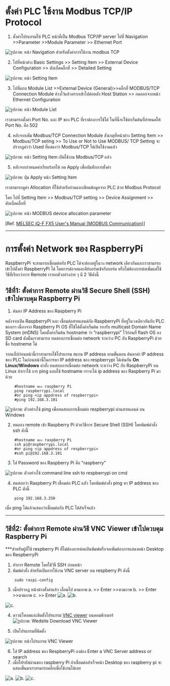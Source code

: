 
# **ตั้งค่า PLC ใช้งาน Modbus TCP/IP Protocol** 

1. ตั้งค่าโปรแกรมให้ PLC หน้าที่เป็น Modbus TCP/IP server
ไปที่ Navigation >>Parameter >>Module Parameter >> Ethernet Port 

![รูปภาพ: หน้า Navigation สำหรับตั้งค่าการใช้งาน modbus TCP](https://paper-attachments.dropboxusercontent.com/s_A23AB3C209E03A74945119EEB2B9EAE78A9F34C1CCEAAFE85B19F073E13F6BB0_1664258946167_image.png)

2. ไปที่หน้าต่าง Basic Settings >> Setting Item >> External Device Configuration >> ดับเบิ้ลคลิ๊กที่ >> Detailed Setting


![รูปภาพ: หน้า Setting Item](https://paper-attachments.dropboxusercontent.com/s_8A2B283F456F5748B1F6D485E5A2F0E26F88B0B4FB44EBE41B0D30BAABFF584D_1668480969556_file.png)



3. ไปที่แถบ Module List >>External Device (General)>>คลิ๊กที่ MODBUS/TCP Connection Module ค้างไว้แล้วลรากเข้าไปต่อหลัง Host Station >> กดออกจากหน้า Ethernet Configuration


![รูปภาพ: หน้า Module List](https://paper-attachments.dropboxusercontent.com/s_8A2B283F456F5748B1F6D485E5A2F0E26F88B0B4FB44EBE41B0D30BAABFF584D_1668481441587_file.png)


เราสามารถตั้งค่า Port No. และ IP ของ PLC ที่เราต้องการใช้ได้ ในที่นี้จะใช้ค่าเริ่มต้นที่กำหนดให้ Port No. คือ 502 
       

4. หลังจากเพิ่ม Modbus/TCP Connection Module สังเกตุที่หน้าต่าง Setting Item >> Modbus/TCP seting >> To Use or Not to Use MODBUS/ TCP Setting จะปรากฎคำว่า Used ที่แสดงว่า Modbus/TCP ได้เปิดใช้งานแล้ว

![รูปภาพ: หน้า Setting Item เปิดใช้งาน Modbus/TCP แล้ว](https://paper-attachments.dropboxusercontent.com/s_8A2B283F456F5748B1F6D485E5A2F0E26F88B0B4FB44EBE41B0D30BAABFF584D_1668482788219_image.png)

5. หลังจากกำหนดค่าเรียบร้อยให้ กด Apply เพื่อบันทึกการตั้งค่า


![รูปภาพ: ปุ่ม Apply หน้า Setting Item](https://paper-attachments.dropboxusercontent.com/s_8A2B283F456F5748B1F6D485E5A2F0E26F88B0B4FB44EBE41B0D30BAABFF584D_1668483716611_file.png)


       
เราสามารถดูค่า Allocation ที่ใช้สำหรับอ่านและเขียนข้อมูลจาก PLC ด้วย Modbus Protocol 

โดย ไปที่ Setting Item >> Modbus/TCP setting >> Device Assignment >> ดับเบิ้ลคลิ๊กที่ <Detailed Setting> 

![รูปภาพ: หน้า MODBUS device allocation parameter](https://paper-attachments.dropboxusercontent.com/s_8A2B283F456F5748B1F6D485E5A2F0E26F88B0B4FB44EBE41B0D30BAABFF584D_1668483390924_image.png)


[Ref. [MELSEC iQ-F FX5 User's Manual (MODBUS Communication)](https://www.mitsubishifa.co.th/files/dl/jy997d56101d_FX5(MODBUS%20Communication).pdf)]

----------
# **การตั้งค่า Network ของ RaspberryPi**
RaspberryPi จะสามารถเชื่อมต่อกับ PLC ได้จะต้องอยู่ในวง network เดียวกันและเราสามารถเข้าไปตั้งค่า RaspberryPi ได้ โดยการต่อจอและคีย์บอร์ดเข้ากับบอร์ด หรือไม่ต้องการต่อเพิ่มแต่ใช้วิธีที่เรียกว่าการ Remote เรายกตัวอย่างง่าย ๆ มี 2 วิธีดังนี้ 

## **วิธีที่1: ตั้งค่าการ Remote ผ่านวิธี Secure Shell (SSH) เข้าไปควบคุม Raspberry Pi**

1. ค้นหา IP Address ของ Raspberry Pi

หลังจากเปิด RaspberryPi และ เชื่อมต่อสายแลนด์กับ RaspberryPi ที่อยู่ในวงเดียวกันกับ PLC ของเรา เนื่องจาก Raspberry Pi OS ที่ใช้ได้ตั้งค่าเริ่มต้น รองรับ multicast Domain Name System (mDNS) โดยตั้งค่าเริ่มต้น hostname ว่า “raspberrypi” ไว้ก่อนที่ flash OS ลง SD card ดังนั้นเราสามารถ ทดสอบการเชื่อมต่อ network ระหว่าง PC กับ RaspberryPi ด้วยชื่อ hostneme ได้
 
จากแล็ปก่อนหน้านี้เราสามารถใช้โปรแกรม สแกน IP address ตามขั้นตอน ค้นหาค่า IP address ของ PLC ในก่อนหน้านี้ในการหา IP address ของ respberrypi ได้เช่นกัน
**On Linux/Windows**
คำสั่ง ทดสอบการเชื่อมต่อ network ระหว่าง PC กับ RaspberryPi
บน Linux ถ้าเราใช้ การ ping แบบใช้ hostname เราจะได้ ip address ของ Raspberry Pi มาด้วย 

```
    #hostname ของ raspberry Pi 
    ping raspberrypi.local
    #or ping <ip appdress of respberrypi>
    #ping 192.168.3.101
```


![รูปภาพ: ตัวอย่างใช้ ping เพื่อทดสอบการเชื่อมต่อ  respberrypi ผ่านสายแลนด์ บน Windows](https://paper-attachments.dropboxusercontent.com/s_8A2B283F456F5748B1F6D485E5A2F0E26F88B0B4FB44EBE41B0D30BAABFF584D_1669185169812_image.png)



2. ทดลอง remote เข้า Raspberry Pi ด้วยวิธีการ Secure Shell (SSH) โดยพิมพ์คำสั่ง ssh ดังนี้

```
    #hostname ของ raspberry Pi 
    ssh pi@raspberrypi.local
    #or ping <ip appdress of respberrypi>
    #ssh pi@192.168.3.101
```


3. ใส่ Password ของ Raspberry Pi คือ "raspberry"


![รูปภาพ: ตัวอย่างใช้ command line ssh to respberrypi on cmd](https://paper-attachments.dropboxusercontent.com/s_8A2B283F456F5748B1F6D485E5A2F0E26F88B0B4FB44EBE41B0D30BAABFF584D_1669186959452_image.png)



4. ทดสอบว่า Raspberry Pi เชื่อมต่อ PLC แลัว โดยพิมพ์คำสั่ง ping หา IP address ของ PLC ดังนี้

```
    ping 192.168.3.250 

```


เมื่อ ping ได้แล้วแสดงว่าเชื่อมต่อกับ PLC ได้สำเร็จแล้ว


----------
## **วิธีที่2: ตั้งค่าการ Remote ผ่านวิธี VNC Viewer เข้าไปควบคุม Raspberry Pi**

***สำหรับผู้ที่ใช้ respberry Pi ที่ไม่ต้องการต่อแป้นพิมพ์หรือจอเพิ่มต้องการแสดงหน้า Desktop  ของ RespberryPi 


1. ทำการ Remote โดยใช้วิธี SSH ก่อนหน้า
2. พิมพ์คำสั่ง สำหรับเปิดการใช้งาน VNC server บน respberry Pi ดังนี้

```
    sudo raspi-config
```

3. เมื่อปรากฎ หน้าต่างตั้งค่าแล้ว เลื่อนไป ตามภาพ a. >> Enter >>ตามภาพ b. >> Enter >>ตามภาพ c. >>  Enter
![a.](https://paper-attachments.dropboxusercontent.com/s_8A2B283F456F5748B1F6D485E5A2F0E26F88B0B4FB44EBE41B0D30BAABFF584D_1669187228353_image.png)
![b.](https://paper-attachments.dropboxusercontent.com/s_8A2B283F456F5748B1F6D485E5A2F0E26F88B0B4FB44EBE41B0D30BAABFF584D_1669187259622_image.png)

![c.](https://paper-attachments.dropboxusercontent.com/s_8A2B283F456F5748B1F6D485E5A2F0E26F88B0B4FB44EBE41B0D30BAABFF584D_1669187297365_image.png)





4. ดาวน์โหลดและติดตั้งโปรแกรม [VNC viewer](https://www.realvnc.com/en/connect/download/viewer/) บนคอมพิวเตอร์
![รูปภาพ: Wedsite Download VNC Viewer](https://paper-attachments.dropboxusercontent.com/s_8A2B283F456F5748B1F6D485E5A2F0E26F88B0B4FB44EBE41B0D30BAABFF584D_1668489140116_image.png)



5. เปิดโปรแกรมที่ติดตั้ง


![รูปภาพ: หน้าโปรแกรม VNC Viewer](https://paper-attachments.dropboxusercontent.com/s_8A2B283F456F5748B1F6D485E5A2F0E26F88B0B4FB44EBE41B0D30BAABFF584D_1668489357686_image.png)

6. ใส่ IP address ของ RespberryPi ลงช่อง Enter a VNC Server address or search
7. เมื่อใส่รหัสผ่านของ raspberry Pi ถ้าเชื่อมต่อสำเร็จหน้า Desktop ของ raspberry pi จะแสดงขึ้นมาเราสามารถคลิ๊กเพื่อใช้งานได้เลย 


![a.](https://paper-attachments.dropboxusercontent.com/s_8A2B283F456F5748B1F6D485E5A2F0E26F88B0B4FB44EBE41B0D30BAABFF584D_1669188023123_image.png)
![b.](https://paper-attachments.dropboxusercontent.com/s_8A2B283F456F5748B1F6D485E5A2F0E26F88B0B4FB44EBE41B0D30BAABFF584D_1669187578955_image.png)
![c.](https://paper-attachments.dropboxusercontent.com/s_8A2B283F456F5748B1F6D485E5A2F0E26F88B0B4FB44EBE41B0D30BAABFF584D_1669188082753_image.png)
